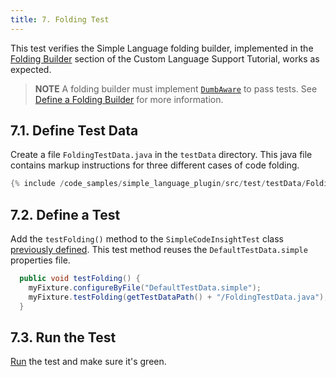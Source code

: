 ```yaml
---
title: 7. Folding Test
---
```

<!-- Copyright 2000-2020 JetBrains s.r.o. and other contributors. Use of this source code is governed by the Apache 2.0 license that can be found in the LICENSE file. -->

This test verifies the Simple Language folding builder, implemented in the [Folding Builder](/tutorials/custom_language_support/folding_builder.md) section of the Custom Language Support Tutorial, works as expected.

> **NOTE** A folding builder must implement [`DumbAware`](upsource:///platform/core-api/src/com/intellij/openapi/project/DumbAware.java) to pass tests. See [Define a Folding Builder](/tutorials/custom_language_support/folding_builder.md#define-a-folding-builder) for more information.

## 7.1. Define Test Data
Create a file `FoldingTestData.java` in the `testData` directory.
This java file contains markup instructions for three different cases of code folding.

```java
{% include /code_samples/simple_language_plugin/src/test/testData/FoldingTestData.java %}
```

## 7.2. Define a Test
Add the `testFolding()` method to the `SimpleCodeInsightTest` class [previously defined](completion_test.md#define-a-test).
This test method reuses the `DefaultTestData.simple` properties file.

```java
  public void testFolding() {
    myFixture.configureByFile("DefaultTestData.simple");
    myFixture.testFolding(getTestDataPath() + "/FoldingTestData.java");
  }
```

## 7.3. Run the Test
[Run](completion_test.md#run-the-test) the test and make sure it's green.
